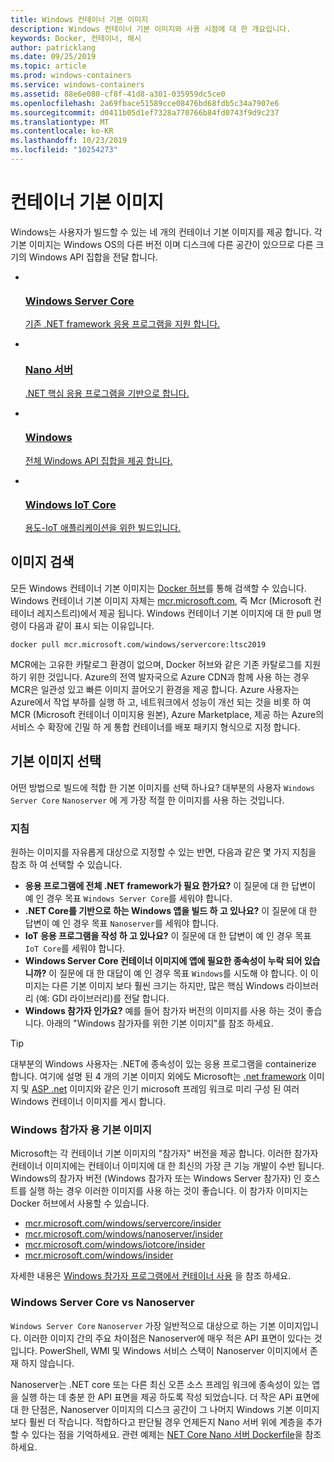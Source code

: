 ```yaml
---
title: Windows 컨테이너 기본 이미지
description: Windows 컨테이너 기본 이미지와 사용 시점에 대 한 개요입니다.
keywords: Docker, 컨테이너, 해시
author: patricklang
ms.date: 09/25/2019
ms.topic: article
ms.prod: windows-containers
ms.service: windows-containers
ms.assetid: 88e6e080-cf8f-41d8-a301-035959dc5ce0
ms.openlocfilehash: 2a69fbace51589cce08476bd68fdb5c34a7907e6
ms.sourcegitcommit: d0411b05d1ef7328a770766b84fd0743f9d9c237
ms.translationtype: MT
ms.contentlocale: ko-KR
ms.lasthandoff: 10/23/2019
ms.locfileid: "10254273"
---
```

# <a name="container-base-images"></a>컨테이너 기본 이미지

Windows는 사용자가 빌드할 수 있는 네 개의 컨테이너 기본 이미지를 제공 합니다. 각 기본 이미지는 Windows OS의 다른 버전 이며 디스크에 다른 공간이 있으므로 다른 크기의 Windows API 집합을 전달 합니다.

<ul class="columns is-multiline has-margin-left-none has-margin-bottom-none has-padding-top-medium">
    <li class="column is-one-quarter has-padding-top-small-mobile has-padding-bottom-small">
        <a class="is-undecorated is-full-height is-block"
            href="https://hub.docker.com/_/microsoft-windows-servercore" data-linktype="external">
            <article class="card has-outline-hover is-relative is-full-height has-padding-none">
                    <div class="cardImageOuter bgdAccent1 has-padding-top-large has-padding-bottom-large has-padding-left-large has-padding-right-large">
                        <div class="cardImage centered has-padding-top-large has-padding-bottom-large has-padding-left-large has-padding-right-large">
                            <img src="media/Microsoft_logo.svg" alt="" data-linktype="relative-path">
                        </div>
                    </div>
                <div class="card-content has-text-overflow-ellipsis has-padding-top-small">
                    <div class="has-padding-bottom-none">
                        <h3 class="is-size-4 has-margin-top-none has-margin-bottom-none has-text-primary">Windows Server Core</h3>
                    </div>
                    <div class="is-size-7 has-margin-top-small has-line-height-reset">
                        <p>기존 .NET framework 응용 프로그램을 지원 합니다.</p>
                    </div>
                </div>
            </article>
        </a>
    </li>
    <li class="column is-one-quarter has-padding-top-small-mobile has-padding-bottom-small">
        <a class="is-undecorated is-full-height is-block"
            href="https://hub.docker.com/_/microsoft-windows-nanoserver" data-linktype="external">
            <article class="card has-outline-hover is-relative is-full-height has-padding-none">
                    <div class="cardImageOuter bgdAccent1 has-padding-top-large has-padding-bottom-large has-padding-left-large has-padding-right-large">
                        <div class="cardImage centered has-padding-top-large has-padding-bottom-large has-padding-left-large has-padding-right-large">
                            <img src="media/Microsoft_logo.svg" alt="" data-linktype="relative-path">
                        </div>
                    </div>
                <div class="card-content has-text-overflow-ellipsis has-padding-top-small">
                    <div class="has-padding-bottom-none">
                        <h3 class="is-size-4 has-margin-top-none has-margin-bottom-none has-text-primary">Nano 서버</h3>
                    </div>
                    <div class="is-size-7 has-margin-top-small has-line-height-reset">
                        <p>.NET 핵심 응용 프로그램을 기반으로 합니다.</p>
                    </div>
                </div>
            </article>
        </a>
    </li>
    <li class="column is-one-quarter has-padding-top-small-mobile has-padding-bottom-small">
        <a class="is-undecorated is-full-height is-block"
            href="https://hub.docker.com/_/microsoft-windows" data-linktype="external">
            <article class="card has-outline-hover is-relative is-full-height has-padding-none">
                    <div class="cardImageOuter bgdAccent1 has-padding-top-large has-padding-bottom-large has-padding-left-large has-padding-right-large">
                        <div class="cardImage centered has-padding-top-large has-padding-bottom-large has-padding-left-large has-padding-right-large">
                            <img src="media/Microsoft_logo.svg" alt="" data-linktype="relative-path">
                        </div>
                    </div>
                <div class="card-content has-text-overflow-ellipsis has-padding-top-small">
                    <div class="has-padding-bottom-none">
                        <h3 class="is-size-4 has-margin-top-none has-margin-bottom-none has-text-primary">Windows</h3>
                    </div>
                    <div class="is-size-7 has-margin-top-small has-line-height-reset">
                        <p>전체 Windows API 집합을 제공 합니다.</p>
                    </div>
                </div>
            </article>
        </a>
    </li>
    <li class="column is-one-quarter has-padding-top-small-mobile has-padding-bottom-small">
        <a class="is-undecorated is-full-height is-block"
            href="https://hub.docker.com/_/microsoft-windows-iotcore" data-linktype="external">
            <article class="card has-outline-hover is-relative is-full-height has-padding-none">
                    <div class="cardImageOuter bgdAccent1 has-padding-top-large has-padding-bottom-large has-padding-left-large has-padding-right-large">
                        <div class="cardImage centered has-padding-top-large has-padding-bottom-large has-padding-left-large has-padding-right-large">
                            <img src="media/Microsoft_logo.svg" alt="" data-linktype="relative-path">
                        </div>
                    </div>
                <div class="card-content has-text-overflow-ellipsis has-padding-top-small">
                    <div class="has-padding-bottom-none">
                        <h3 class="is-size-4 has-margin-top-none has-margin-bottom-none has-text-primary">Windows IoT Core</h3>
                    </div>
                    <div class="is-size-7 has-margin-top-small has-line-height-reset">
                        <p>용도-IoT 애플리케이션을 위한 빌드입니다.</p>
                    </div>
                </div>
            </article>
        </a>
    </li>
</ul>

## <a name="image-discovery"></a>이미지 검색

모든 Windows 컨테이너 기본 이미지는 [Docker 허브](https://hub.docker.com/_/microsoft-windows-base-os-images)를 통해 검색할 수 있습니다. Windows 컨테이너 기본 이미지 자체는 [mcr.microsoft.com](https://azure.microsoft.com/en-us/services/container-registry/), 즉 Mcr (Microsoft 컨테이너 레지스트리)에서 제공 됩니다. Windows 컨테이너 기본 이미지에 대 한 pull 명령이 다음과 같이 표시 되는 이유입니다.

```code
docker pull mcr.microsoft.com/windows/servercore:ltsc2019
```

MCR에는 고유한 카탈로그 환경이 없으며, Docker 허브와 같은 기존 카탈로그를 지원 하기 위한 것입니다. Azure의 전역 발자국으로 Azure CDN과 함께 사용 하는 경우 MCR은 일관성 있고 빠른 이미지 끌어오기 환경을 제공 합니다. Azure 사용자는 Azure에서 작업 부하를 실행 하 고, 네트워크에서 성능이 개선 되는 것을 비롯 하 여 MCR (Microsoft 컨테이너 이미지용 원본), Azure Marketplace, 제공 하는 Azure의 서비스 수 확장에 긴밀 하 게 통합 컨테이너를 배포 패키지 형식으로 지정 합니다.

## <a name="choosing-a-base-image"></a>기본 이미지 선택

어떤 방법으로 빌드에 적합 한 기본 이미지를 선택 하나요? 대부분의 사용자 `Windows Server Core` `Nanoserver` 에 게 가장 적절 한 이미지를 사용 하는 것입니다.

### <a name="guidelines"></a>지침

 원하는 이미지를 자유롭게 대상으로 지정할 수 있는 반면, 다음과 같은 몇 가지 지침을 참조 하 여 선택할 수 있습니다.

- **응용 프로그램에 전체 .NET framework가 필요 한가요?** 이 질문에 대 한 답변이 예 인 경우 목표 `Windows Server Core`를 세워야 합니다.
- **.NET Core를 기반으로 하는 Windows 앱을 빌드 하 고 있나요?** 이 질문에 대 한 답변이 예 인 경우 목표 `Nanoserver`를 세워야 합니다.
- **IoT 응용 프로그램을 작성 하 고 있나요?** 이 질문에 대 한 답변이 예 인 경우 목표 `IoT Core`를 세워야 합니다.
- **Windows Server Core 컨테이너 이미지에 앱에 필요한 종속성이 누락 되어 있습니까?** 이 질문에 대 한 대답이 예 인 경우 목표 `Windows`를 시도해 야 합니다. 이 이미지는 다른 기본 이미지 보다 훨씬 크기는 하지만, 많은 핵심 Windows 라이브러리 (예: GDI 라이브러리)를 전달 합니다.
- **Windows 참가자 인가요?** 예를 들어 참가자 버전의 이미지를 사용 하는 것이 좋습니다. 아래의 "Windows 참가자를 위한 기본 이미지"를 참조 하세요.

> [!TIP]
> 대부분의 Windows 사용자는 .NET에 종속성이 있는 응용 프로그램을 containerize 합니다. 여기에 설명 된 4 개의 기본 이미지 외에도 Microsoft는 [.net framework](https://hub.docker.com/_/microsoft-dotnet-framework) 이미지 및 [ASP .net](https://hub.docker.com/_/microsoft-dotnet-framework-aspnet/) 이미지와 같은 인기 microsoft 프레임 워크로 미리 구성 된 여러 Windows 컨테이너 이미지를 게시 합니다.

### <a name="base-images-for-windows-insiders"></a>Windows 참가자 용 기본 이미지

Microsoft는 각 컨테이너 기본 이미지의 "참가자" 버전을 제공 합니다. 이러한 참가자 컨테이너 이미지에는 컨테이너 이미지에 대 한 최신의 가장 큰 기능 개발이 수반 됩니다. Windows의 참가자 버전 (Windows 참가자 또는 Windows Server 참가자) 인 호스트를 실행 하는 경우 이러한 이미지를 사용 하는 것이 좋습니다. 이 참가자 이미지는 Docker 허브에서 사용할 수 있습니다.

- [mcr.microsoft.com/windows/servercore/insider](https://hub.docker.com/_/microsoft-windows-servercore-insider)
- [mcr.microsoft.com/windows/nanoserver/insider](https://hub.docker.com/_/microsoft-windows-nanoserver-insider)
- [mcr.microsoft.com/windows/iotcore/insider](https://hub.docker.com/_/microsoft-windows-iotcore-insider)
- [mcr.microsoft.com/windows/insider](https://hub.docker.com/_/microsoft-windows-insider)

자세한 내용은 [Windows 참가자 프로그램에서 컨테이너 사용](../deploy-containers/insider-overview.md) 을 참조 하세요.

### <a name="windows-server-core-vs-nanoserver"></a>Windows Server Core vs Nanoserver

`Windows Server Core` `Nanoserver` 가장 일반적으로 대상으로 하는 기본 이미지입니다. 이러한 이미지 간의 주요 차이점은 Nanoserver에 매우 적은 API 표면이 있다는 것입니다. PowerShell, WMI 및 Windows 서비스 스택이 Nanoserver 이미지에서 존재 하지 않습니다.

Nanoserver는 .NET core 또는 다른 최신 오픈 소스 프레임 워크에 종속성이 있는 앱을 실행 하는 데 충분 한 API 표면을 제공 하도록 작성 되었습니다. 더 작은 APi 표면에 대 한 단점은, Nanoserver 이미지의 디스크 공간이 그 나머지 Windows 기본 이미지 보다 훨씬 더 작습니다. 적합하다고 판단될 경우 언제든지 Nano 서버 위에 계층을 추가할 수 있다는 점을 기억하세요. 관련 예제는 [NET Core Nano 서버 Dockerfile](https://github.com/dotnet/dotnet-docker/blob/master/2.1/sdk/nanoserver-1803/amd64/Dockerfile)을 참조하세요.
